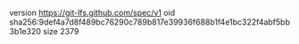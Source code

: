 version https://git-lfs.github.com/spec/v1
oid sha256:9def4a7d8f489bc76290c789b817e39936f688b1f4e1bc322f4abf5bb3b1e320
size 2379
